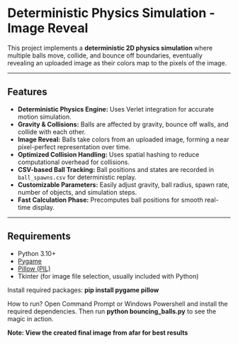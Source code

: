 # Deterministic Physics Simulation - Image Reveal

This project implements a **deterministic 2D physics simulation** where multiple balls move, collide, and bounce off boundaries, eventually revealing an uploaded image as their colors map to the pixels of the image.

---

## Features

- **Deterministic Physics Engine:** Uses Verlet integration for accurate motion simulation.
- **Gravity & Collisions:** Balls are affected by gravity, bounce off walls, and collide with each other.
- **Image Reveal:** Balls take colors from an uploaded image, forming a near pixel-perfect representation over time.
- **Optimized Collision Handling:** Uses spatial hashing to reduce computational overhead for collisions.
- **CSV-based Ball Tracking:** Ball positions and states are recorded in `ball_spawns.csv` for deterministic replay.
- **Customizable Parameters:** Easily adjust gravity, ball radius, spawn rate, number of objects, and simulation steps.
- **Fast Calculation Phase:** Precomputes ball positions for smooth real-time display.

---

## Requirements

- Python 3.10+  
- [Pygame](https://www.pygame.org/)  
- [Pillow (PIL)](https://pillow.readthedocs.io/en/stable/)  
- Tkinter (for image file selection, usually included with Python)

Install required packages:
**pip install pygame pillow**

How to run?
Open Command Prompt or Windows Powershell and install the required dependencies.
Then run **python bouncing_balls.py** to see the magic in action.

**Note: View the created final image from afar for best results**
